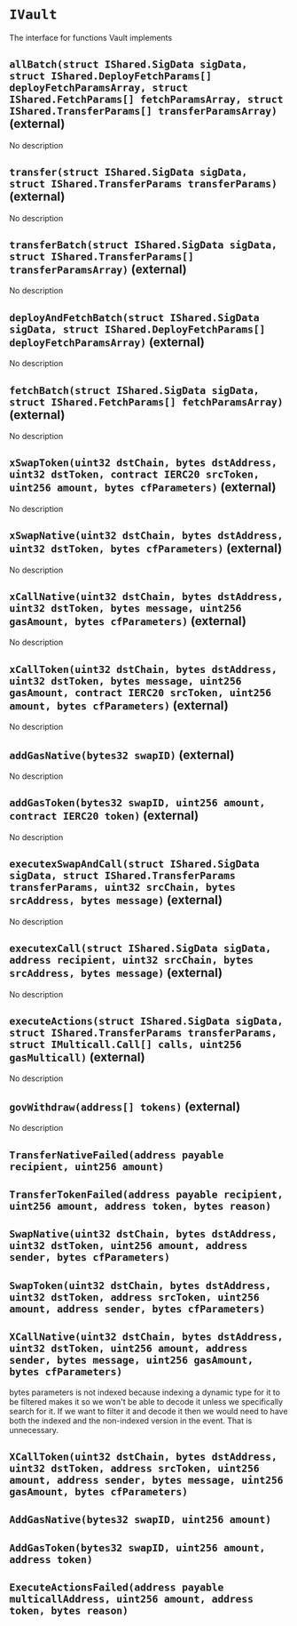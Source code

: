 # `IVault`

  The interface for functions Vault implements

## `allBatch(struct IShared.SigData sigData, struct IShared.DeployFetchParams[] deployFetchParamsArray, struct IShared.FetchParams[] fetchParamsArray, struct IShared.TransferParams[] transferParamsArray)` (external)

No description

## `transfer(struct IShared.SigData sigData, struct IShared.TransferParams transferParams)` (external)

No description

## `transferBatch(struct IShared.SigData sigData, struct IShared.TransferParams[] transferParamsArray)` (external)

No description

## `deployAndFetchBatch(struct IShared.SigData sigData, struct IShared.DeployFetchParams[] deployFetchParamsArray)` (external)

No description

## `fetchBatch(struct IShared.SigData sigData, struct IShared.FetchParams[] fetchParamsArray)` (external)

No description

## `xSwapToken(uint32 dstChain, bytes dstAddress, uint32 dstToken, contract IERC20 srcToken, uint256 amount, bytes cfParameters)` (external)

No description

## `xSwapNative(uint32 dstChain, bytes dstAddress, uint32 dstToken, bytes cfParameters)` (external)

No description

## `xCallNative(uint32 dstChain, bytes dstAddress, uint32 dstToken, bytes message, uint256 gasAmount, bytes cfParameters)` (external)

No description

## `xCallToken(uint32 dstChain, bytes dstAddress, uint32 dstToken, bytes message, uint256 gasAmount, contract IERC20 srcToken, uint256 amount, bytes cfParameters)` (external)

No description

## `addGasNative(bytes32 swapID)` (external)

No description

## `addGasToken(bytes32 swapID, uint256 amount, contract IERC20 token)` (external)

No description

## `executexSwapAndCall(struct IShared.SigData sigData, struct IShared.TransferParams transferParams, uint32 srcChain, bytes srcAddress, bytes message)` (external)

No description

## `executexCall(struct IShared.SigData sigData, address recipient, uint32 srcChain, bytes srcAddress, bytes message)` (external)

No description

## `executeActions(struct IShared.SigData sigData, struct IShared.TransferParams transferParams, struct IMulticall.Call[] calls, uint256 gasMulticall)` (external)

No description

## `govWithdraw(address[] tokens)` (external)

No description

## `TransferNativeFailed(address payable recipient, uint256 amount)`

## `TransferTokenFailed(address payable recipient, uint256 amount, address token, bytes reason)`

## `SwapNative(uint32 dstChain, bytes dstAddress, uint32 dstToken, uint256 amount, address sender, bytes cfParameters)`

## `SwapToken(uint32 dstChain, bytes dstAddress, uint32 dstToken, address srcToken, uint256 amount, address sender, bytes cfParameters)`

## `XCallNative(uint32 dstChain, bytes dstAddress, uint32 dstToken, uint256 amount, address sender, bytes message, uint256 gasAmount, bytes cfParameters)`

bytes parameters is not indexed because indexing a dynamic type for it to be filtered
     makes it so we won't be able to decode it unless we specifically search for it. If we want
     to filter it and decode it then we would need to have both the indexed and the non-indexed
     version in the event. That is unnecessary.

## `XCallToken(uint32 dstChain, bytes dstAddress, uint32 dstToken, address srcToken, uint256 amount, address sender, bytes message, uint256 gasAmount, bytes cfParameters)`

## `AddGasNative(bytes32 swapID, uint256 amount)`

## `AddGasToken(bytes32 swapID, uint256 amount, address token)`

## `ExecuteActionsFailed(address payable multicallAddress, uint256 amount, address token, bytes reason)`
